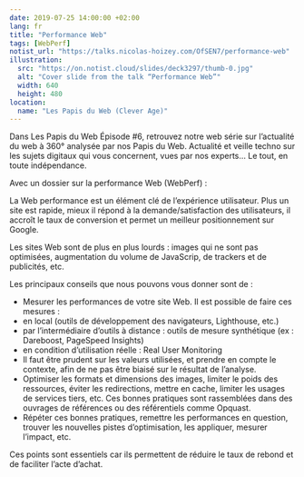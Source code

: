 ```yaml
---
date: 2019-07-25 14:00:00 +02:00
lang: fr
title: "Performance Web"
tags: [WebPerf]
notist_url: "https://talks.nicolas-hoizey.com/OfSEN7/performance-web"
illustration:
  src: "https://on.notist.cloud/slides/deck3297/thumb-0.jpg"
  alt: "Cover slide from the talk “Performance Web”"
  width: 640
  height: 480
location:
  name: "Les Papis du Web (Clever Age)"
---
```


Dans Les Papis du Web Épisode #6, retrouvez notre web série sur l’actualité du web à 360° analysée par nos Papis du Web. Actualité et veille techno sur les sujets digitaux qui vous concernent, vues par nos experts… Le tout, en toute indépendance.

Avec un dossier sur la performance Web (WebPerf) :

La Web performance est un élément clé de l’expérience utilisateur. Plus un site est rapide, mieux il répond à la demande/satisfaction des utilisateurs, il accroît le taux de conversion et permet un meilleur positionnement sur Google.

Les sites Web sont de plus en plus lourds : images qui ne sont pas optimisées, augmentation du volume de JavaScrip, de trackers et de publicités, etc.

Les principaux conseils que nous pouvons vous donner sont de :
<ul>
<li>Mesurer les performances de votre site Web. Il est possible de faire ces mesures :</li>
<li>en local (outils de développement des navigateurs, Lighthouse, etc.)</li>
<li>par l’intermédiaire d’outils à distance : outils de mesure synthétique (ex : Dareboost, PageSpeed Insights)</li>
<li>en condition d’utilisation réelle : Real User Monitoring</li>
<li>Il faut être prudent sur les valeurs utilisées, et prendre en compte le contexte, afin de ne pas être biaisé sur le résultat de l’analyse.</li>
<li>Optimiser les formats et dimensions des images, limiter le poids des ressources, éviter les redirections, mettre en cache, limiter les usages de services tiers, etc. Ces bonnes pratiques sont rassemblées dans des ouvrages de références ou des référentiels comme Opquast.</li>
<li>Répéter ces bonnes pratiques, remettre les performances en question, trouver les nouvelles pistes d’optimisation, les appliquer, mesurer l’impact, etc.</li>
</ul>

Ces points sont essentiels car ils permettent de réduire le taux de rebond et de faciliter l’acte d’achat.

